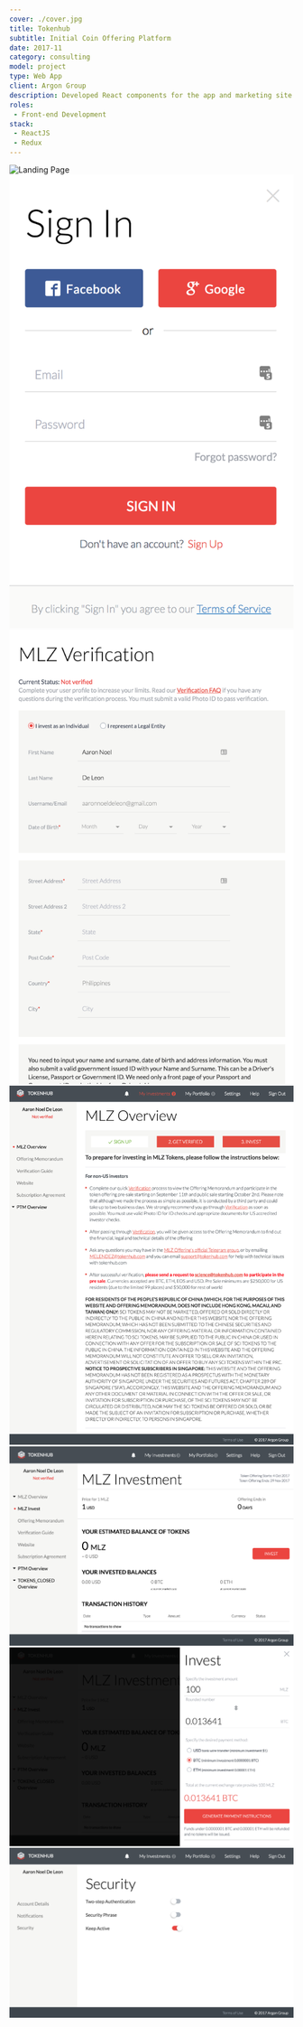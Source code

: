 ```yaml
---
cover: ./cover.jpg
title: Tokenhub
subtitle: Initial Coin Offering Platform
date: 2017-11
category: consulting
model: project
type: Web App
client: Argon Group
description: Developed React components for the app and marketing site.
roles:
 - Front-end Development
stack:
 - ReactJS
 - Redux
---
```


<div class="ui-screenshot">
	<img alt="Landing Page" src="./landing.png" title="Landing Page" />
</div>

<div class="grid two-column">
	<div class="ui-screenshot">
		<img alt="Sign In" src="./login.png" title="Sign In" />
	</div>
	<div class="ui-screenshot">
		<img alt="Verification" src="./verification-form.png" title="Verification" />
	</div>
</div>

<div class="ui-screenshot">
	<img alt="ICO Overview" src="./overview.png" title="ICO Overview" />
</div>

<div class="ui-screenshot">
	<img alt="Dashboard" src="./dashboard.png" title="Dashboard" />
</div>

<div class="ui-screenshot">
	<img alt="Investment Panel" src="./invest.png" title="Investment Panel" />
</div>

<div class="ui-screenshot">
	<img alt="Security Settings" src="./security-settings.png" title="Security Settings" />
</div>
